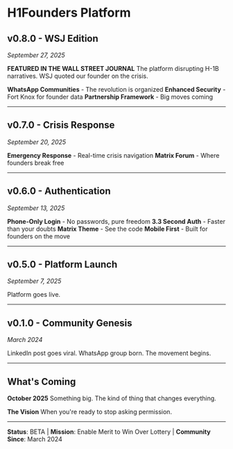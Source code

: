 # H1Founders Platform

## v0.8.0 - WSJ Edition
*September 27, 2025*

**FEATURED IN THE WALL STREET JOURNAL**
The platform disrupting H-1B narratives. WSJ quoted our founder on the crisis.

**WhatsApp Communities** - The revolution is organized
**Enhanced Security** - Fort Knox for founder data
**Partnership Framework** - Big moves coming

---

## v0.7.0 - Crisis Response
*September 20, 2025*

**Emergency Response** - Real-time crisis navigation
**Matrix Forum** - Where founders break free

---

## v0.6.0 - Authentication
*September 13, 2025*

**Phone-Only Login** - No passwords, pure freedom
**3.3 Second Auth** - Faster than your doubts
**Matrix Theme** - See the code
**Mobile First** - Built for founders on the move

---

## v0.5.0 - Platform Launch
*September 7, 2025*

Platform goes live.

---

## v0.1.0 - Community Genesis
*March 2024*

LinkedIn post goes viral. WhatsApp group born. The movement begins.

---

## What's Coming

**October 2025**
Something big. The kind of thing that changes everything.

**The Vision**
When you're ready to stop asking permission.

---

**Status**: BETA | **Mission**: Enable Merit to Win Over Lottery | **Community Since**: March 2024